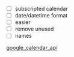 - [ ] subscripted calendar
- [ ] date/datetime format
- [ ] easier
- [ ] remove unused
- [ ] names

[google_calendar_api](google_calendar_api)
